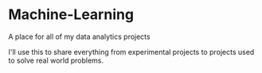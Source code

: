 # Machine-Learning
A place for all of my data analytics projects

I'll use this to share everything from experimental projects to projects used to solve real world problems.
